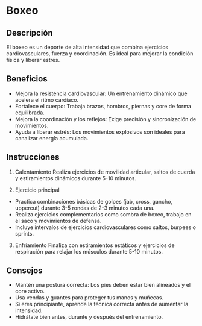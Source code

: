 # Boxeo

## Descripción
El boxeo es un deporte de alta intensidad que combina ejercicios cardiovasculares, fuerza y coordinación. Es ideal para mejorar la condición física y liberar estrés.

## Beneficios
- Mejora la resistencia cardiovascular: Un entrenamiento dinámico que acelera el ritmo cardíaco.
- Fortalece el cuerpo: Trabaja brazos, hombros, piernas y core de forma equilibrada.
- Mejora la coordinación y los reflejos: Exige precisión y sincronización de movimientos.
- Ayuda a liberar estrés: Los movimientos explosivos son ideales para canalizar energía acumulada.
## Instrucciones

1. Calentamiento
Realiza ejercicios de movilidad articular, saltos de cuerda y estiramientos dinámicos durante 5-10 minutos.

2. Ejercicio principal
- Practica combinaciones básicas de golpes (jab, cross, gancho, uppercut) durante 3-5 rondas de 2-3 minutos cada una.
- Realiza ejercicios complementarios como sombra de boxeo, trabajo en el saco y movimientos de defensa.
- Incluye intervalos de ejercicios cardiovasculares como saltos, burpees o sprints.

3. Enfriamiento
Finaliza con estiramientos estáticos y ejercicios de respiración para relajar los músculos durante 5-10 minutos.

## Consejos
- Mantén una postura correcta: Los pies deben estar bien alineados y el core activo.
- Usa vendas y guantes para proteger tus manos y muñecas.
- Si eres principiante, aprende la técnica correcta antes de aumentar la intensidad.
- Hidrátate bien antes, durante y después del entrenamiento.
